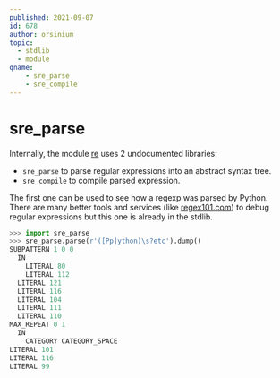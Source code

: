 ```yaml
---
published: 2021-09-07
id: 678
author: orsinium
topic:
  - stdlib
  - module
qname:
    - sre_parse
    - sre_compile
---
```


# sre_parse

Internally, the module [re](https://docs.python.org/3/library/re.html) uses 2 undocumented libraries:

+ `sre_parse` to parse regular expressions into an abstract syntax tree.
+ `sre_compile` to compile parsed expression.

The first one can be used to see how a regexp was parsed by Python. There are many better tools and services (like [regex101.com](https://regex101.com/)) to debug regular expressions but this one is already in the stdlib.

```python
>>> import sre_parse
>>> sre_parse.parse(r'([Pp]ython)\s?etc').dump()
SUBPATTERN 1 0 0
  IN
    LITERAL 80
    LITERAL 112
  LITERAL 121
  LITERAL 116
  LITERAL 104
  LITERAL 111
  LITERAL 110
MAX_REPEAT 0 1
  IN
    CATEGORY CATEGORY_SPACE
LITERAL 101
LITERAL 116
LITERAL 99
```
